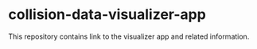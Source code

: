 # collision-data-visualizer-app
This repository contains link to the visualizer app and related information.

